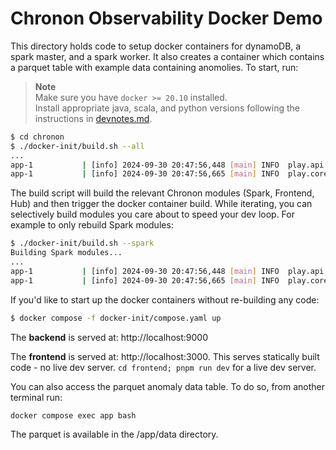 # Chronon Observability Docker Demo

This directory holds code to setup docker containers for dynamoDB, a spark master, and a spark worker. It also creates a container which contains a parquet table with example data containing anomolies. To start, run:

> **Note**  
> Make sure you have `docker >= 20.10` installed.  
> Install appropriate java, scala, and python versions following the instructions in [devnotes.md](../devnotes.md#install-appropriate-java-scala-and-python-versions).

```bash
$ cd chronon
$ ./docker-init/build.sh --all
...
app-1           | [info] 2024-09-30 20:47:56,448 [main] INFO  play.api.Play - Application started (Prod) (no global state)
app-1           | [info] 2024-09-30 20:47:56,665 [main] INFO  play.core.server.PekkoHttpServer - Listening for HTTP on /[0:0:0:0:0:0:0:0]:9000
```

The build script will build the relevant Chronon modules (Spark, Frontend, Hub) and then trigger the docker container build. While iterating, you can selectively
build modules you care about to speed your dev loop. For example to only rebuild Spark modules:

```bash
$ ./docker-init/build.sh --spark
Building Spark modules...
...
app-1           | [info] 2024-09-30 20:47:56,448 [main] INFO  play.api.Play - Application started (Prod) (no global state)
app-1           | [info] 2024-09-30 20:47:56,665 [main] INFO  play.core.server.PekkoHttpServer - Listening for HTTP on /[0:0:0:0:0:0:0:0]:9000
```

If you'd like to start up the docker containers without re-building any code:

```bash
$ docker compose -f docker-init/compose.yaml up
```

The **backend** is served at: http://localhost:9000

The **frontend** is served at: http://localhost:3000. This serves statically built code - no live dev server. `cd frontend; pnpm run dev` for a live dev server.

You can also access the parquet anomaly data table. To do so, from another terminal run:

`docker compose exec app bash`

The parquet is available in the /app/data directory.
